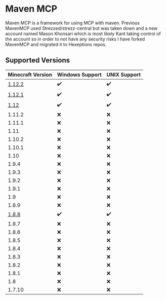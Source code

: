 # Maven MCP

Maven MCP is a framework for using MCP with maven. Previous MavenMCP used Strezzed/strezz-central but was taken down and a new account named Mason Khonsari which is most likely Kant taking control of the account so in order to not have any security risks I have forked MavenMCP and migrated it to Hexeptions repos.

## Supported Versions 

| Minecraft Version                                          | Windows Support    | UNIX Support       |
| ---------------------------------------------------------- | ------------------ | ------------------ |
| [1.12.2](https://github.com/Tecnio/MavenMCP/tree/1.12.2) | :heavy_check_mark: |	:heavy_check_mark: |
| [1.12.1](https://github.com/Tecnio/MavenMCP/tree/1.12.1) | :heavy_check_mark: | :heavy_check_mark: |
| [1.12](https://github.com/Tecnio/MavenMCP/tree/1.12)     | :heavy_check_mark: | :heavy_check_mark: |
| 1.11.2                                                     | :x:                |	:x:                |
| 1.11.1                                                     | :x:                |	:x:                |
| 1.11                                                       | :x:                |	:x:                |
| 1.10.2                                                     | :x:                |	:x:                |
| 1.10.1                                                     | :x:                |	:x:                |
| 1.10                                                       | :x:                |	:x:                |
| 1.9.4                                                      | :x:                |	:x:                |
| 1.9.3                                                      | :x:                |	:x:                |
| 1.9.2                                                      | :x:                |	:x:                |
| 1.9.1                                                      | :x:                |	:x:                |
| 1.9                                                        | :x:                |	:x:                |
| 1.8.9                                                      | :x:                |	:x:                |
| [1.8.8](https://github.com/Tecnio/MavenMCP/tree/1.8.8)   | :heavy_check_mark: |	:heavy_check_mark: |
| 1.8.7                                                      | :x:                |	:x:                |
| 1.8.6                                                      | :x:                |	:x:                |
| 1.8.5                                                      | :x:                |	:x:                |
| 1.8.4                                                      | :x:                |	:x:                |
| 1.8.3                                                      | :x:                |	:x:                |
| 1.8.2                                                      | :x:                |	:x:                |
| 1.8.1                                                      | :x:                |	:x:                |
| 1.8                                                        | :x:                |	:x:                |
| 1.7.10                                                     | :x:                |	:x:                |
